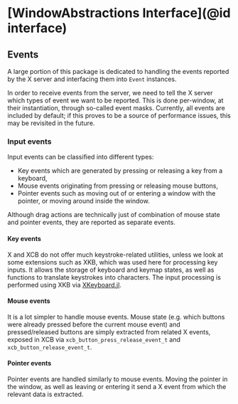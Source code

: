 # [WindowAbstractions Interface](@id interface)

## Events

A large portion of this package is dedicated to handling the events reported by the X server and interfacing them into `Event` instances.

In order to receive events from the server, we need to tell the X server which types of event we want to be reported. This is done per-window, at their instantiation, through so-called event masks. Currently, all events are included by default; if this proves to be a source of performance issues, this may be revisited in the future.

### Input events

Input events can be classified into different types:

- Key events which are generated by pressing or releasing a key from a keyboard,
- Mouse events originating from pressing or releasing mouse buttons,
- Pointer events such as moving out of or entering a window with the pointer, or moving around inside the window.

Although drag actions are technically just of combination of mouse state and pointer events, they are reported as separate events.

#### Key events

X and XCB do not offer much keystroke-related utilities, unless we look at some extensions such as XKB, which was used here for processing key inputs. It allows the storage of keyboard and keymap states, as well as functions to translate keystrokes into characters. The input processing is performed using XKB via [XKeyboard.jl](https://github.com/serenity4/XKeyboard.jl).

#### Mouse events

It is a lot simpler to handle mouse events. Mouse state (e.g. which buttons were already pressed before the current mouse event) and pressed/released buttons are simply extracted from related X events, exposed in XCB via `xcb_button_press_release_event_t` and `xcb_button_release_event_t`.

#### Pointer events

Pointer events are handled similarly to mouse events. Moving the pointer in the window, as well as leaving or entering it send a X event from which the relevant data is extracted.
